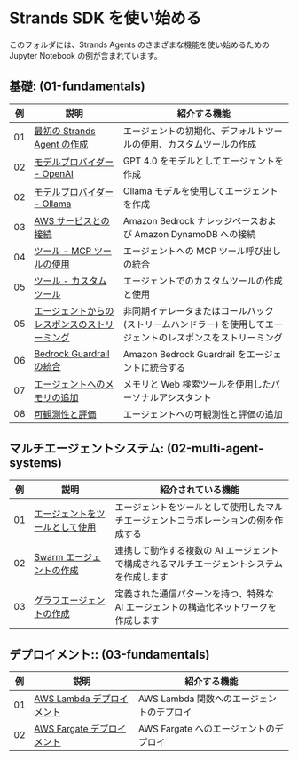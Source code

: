 # Strands SDK を使い始める

このフォルダには、Strands Agents のさまざまな機能を使い始めるための Jupyter Notebook の例が含まれています。

## 基礎: (01-fundamentals)
| 例 | 説明 | 紹介する機能 |
|--------|--------------------------------------------------------------------------------------------------|----------------------------------------------------------------------------------------------------------------|
| 01 | [最初の Strands Agent の作成](01-fundamentals/01-first-agent) | エージェントの初期化、デフォルトツールの使用、カスタムツールの作成 |
| 02 | [モデルプロバイダー - OpenAI](01-fundamentals/02-model-providers/02-openai-model) | GPT 4.0 をモデルとしてエージェントを作成 |
| 02 | [モデルプロバイダー - Ollama](01-fundamentals/02-model-providers/01-ollama-model) | Ollama モデルを使用してエージェントを作成 |
| 03 | [AWS サービスとの接続](01-fundamentals/03-connecting-with-aws-services) | Amazon Bedrock ナレッジベースおよび Amazon DynamoDB への接続 |
| 04 | [ツール - MCP ツールの使用](01-fundamentals/04-tools/01-using-mcp-tools) | エージェントへの MCP ツール呼び出しの統合 |
| 05 | [ツール - カスタムツール](01-fundamentals/04-tools/02-custom-tools) | エージェントでのカスタムツールの作成と使用 |
| 05 | [エージェントからのレスポンスのストリーミング](01-fundamentals/05-streaming-agent-response) | 非同期イテレータまたはコールバック (ストリームハンドラー) を使用してエージェントのレスポンスをストリーミング |
| 06 | [Bedrock Guardrail の統合](01-fundamentals/06-guardrail-integration) | Amazon Bedrock Guardrail をエージェントに統合する |
| 07 | [エージェントへのメモリの追加](01-fundamentals/07-memory-persistent-agents) | メモリと Web 検索ツールを使用したパーソナルアシスタント |
| 08| [可観測性と評価](01-fundamentals/08-observability-and-evaluation) | エージェントへの可観測性と評価の追加 |

## マルチエージェントシステム: (02-multi-agent-systems)
| 例 | 説明 | 紹介されている機能 |
|---------|------------------------------------------------------------|--------------------------------------------------------------------------------------------------------------------|
| 01 | [エージェントをツールとして使用](02-multi-agent-systems/01-agent-as-tool) | エージェントをツールとして使用したマルチエージェントコラボレーションの例を作成する |
| 02 | [Swarm エージェントの作成](02-multi-agent-systems/02-swarm-agent) |連携して動作する複数の AI エージェントで構成されるマルチエージェントシステムを作成します |
| 03 | [グラフエージェントの作成](02-multi-agent-systems/03-graph-agent) | 定義された通信パターンを持つ、特殊な AI エージェントの構造化ネットワークを作成します |

## デプロイメント:: (03-fundamentals)
| 例 | 説明 | 紹介する機能 |
|---------|------------------------------------------------------------------|------------------------------------------------------------------------------------------------|
| 01 | [AWS Lambda デプロイメント](03-deployment/01-lambda-deployment) | AWS Lambda 関数へのエージェントのデプロイ |
| 02 | [AWS Fargate デプロイメント](03-deployment/02-fargate-deployment) | AWS Fargate へのエージェントのデプロイ |
